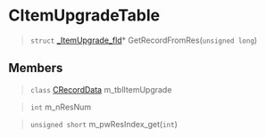 # CItemUpgradeTable
 
> `struct` [_ItemUpgrade_fld](lua/classes/_ItemUpgrade_fld.md)* GetRecordFromRes(`unsigned long`)
 
## Members
 
> `class` [CRecordData](lua/classes/CRecordData.md) m_tblItemUpgrade
 
> `int` m_nResNum
 
> `unsigned short` m_pwResIndex_get(`int`)
 

